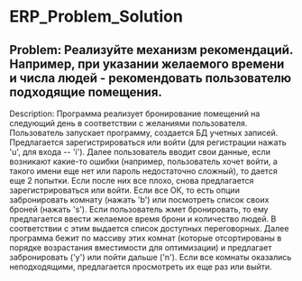 # ERP_Problem_Solution
Problem: Реализуйте механизм рекомендаций. Например, при указании желаемого времени и числа людей - рекомендовать пользователю подходящие помещения.
-----------------------------------------------------------------------------------------
Description: Программа реализует бронирование помещений на следующий день в соответствии с желаниями пользователя.
Пользователь запускает программу, создается БД учетных записей. Предлагается зарегистрироваться или войти (для регистрации нажать 'u', для входа -- 'i').
Далее пользователь вводит свои данные, если возникают какие-то ошибки (например, пользователь хочет войти, а такого имени еще нет или пароль недостаточно сложный), то дается еще 2 попытки. Если после них все плохо, снова предлагается зарегистрироваться или войти. Если все ОК, то есть опции забронировать комнату (нажать 'b') или посмотреть список своих броней (нажать 's').
Если пользователь жмет бронировать, то ему предлагается ввести желаемое время брони и количество людей. В соответствии с этим выдается список доступных переговорных. Далее программа бежит по массиву этих комнат (которые отсортированы в порядке возрастания вместимости для оптимизации) и предлагает забронировать ('y') или пойти дальше ('n'). Если все комнаты оказались неподходящими, предлагается просмотреть их еще раз или выйти.
